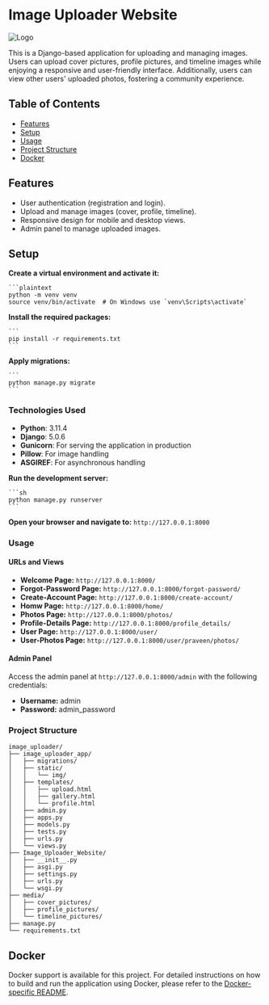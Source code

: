 # Image Uploader Website

![Logo](static/img/favicon.ico)

This is a Django-based application for uploading and managing images. Users can upload cover pictures, profile pictures, and timeline images while enjoying a responsive and user-friendly interface. Additionally, users can view other users' uploaded photos, fostering a community experience.

## Table of Contents
- [Features](#features)
- [Setup](#setup)
- [Usage](#usage)
- [Project Structure](#project-structure)
- [Docker](#docker)

## Features

- User authentication (registration and login).
- Upload and manage images (cover, profile, timeline).
- Responsive design for mobile and desktop views.
- Admin panel to manage uploaded images.

## Setup

**Create a virtual environment and activate it:**

    ```plaintext
    python -m venv venv
    source venv/bin/activate  # On Windows use `venv\Scripts\activate`

**Install the required packages:**

    ```
    pip install -r requirements.txt
    ```

**Apply migrations:**

    ```
    python manage.py migrate
    ```

### Technologies Used

- **Python**: 3.11.4
- **Django**: 5.0.6
- **Gunicorn**: For serving the application in production
- **Pillow**: For image handling
- **ASGIREF**: For asynchronous handling

**Run the development server:**

    ```sh
    python manage.py runserver
    ```

**Open your browser and navigate to:** `http://127.0.0.1:8000`

### Usage

#### URLs and Views

- **Welcome Page:** `http://127.0.0.1:8000/`
- **Forgot-Password Page:** `http://127.0.0.1:8000/forgot-password/`
- **Create-Account Page:** `http://127.0.0.1:8000/create-account/`
- **Homw Page:** `http://127.0.0.1:8000/home/`
- **Photos Page:** `http://127.0.0.1:8000/photos/`
- **Profile-Details Page:** `http://127.0.0.1:8000/profile_details/`
- **User Page:** `http://127.0.0.1:8000/user/`
- **User-Photos Page:** `http://127.0.0.1:8000/user/praveen/photos/`

#### Admin Panel

Access the admin panel at `http://127.0.0.1:8000/admin` with the following credentials:

- **Username:** admin
- **Password:** admin_password

### Project Structure

```plaintext
image_uploader/
├── image_uploader_app/
│   ├── migrations/
│   ├── static/
│   │   └── img/
│   ├── templates/
│   │   ├── upload.html
│   │   ├── gallery.html
│   │   └── profile.html
│   ├── admin.py
│   ├── apps.py
│   ├── models.py
│   ├── tests.py
│   ├── urls.py
│   └── views.py
├── Image_Uploader_Website/
│   ├── __init__.py
│   ├── asgi.py
│   ├── settings.py
│   ├── urls.py
│   └── wsgi.py
├── media/
│   ├── cover_pictures/
│   ├── profile_pictures/
│   └── timeline_pictures/
├── manage.py
└── requirements.txt

```
## Docker

Docker support is available for this project. For detailed instructions on how to build and run the application using Docker, please refer to the [Docker-specific README](README.Docker.md).

